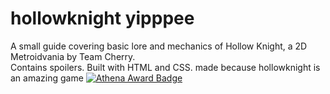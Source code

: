 # hollowknight yipppee
A small guide covering basic lore and mechanics of Hollow Knight, a 2D Metroidvania by Team Cherry.  
Contains spoilers. Built with HTML and CSS. made because hollowknight is an amazing game [![Athena Award Badge](https://img.shields.io/endpoint?url=https%3A%2F%2Faward.athena.hackclub.com%2Fapi%2Fbadge)](https://award.athena.hackclub.com?utm_source=readme)
